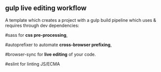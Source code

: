 ## gulp live editing workflow
A template which creates a project with a gulp build pipeline which uses &amp; requires through dev dependencies:

#sass
  for **css pre-processing**, 

#autoprefixer
 to automate **cross-browser prefixing**, 

#browser-sync
   for **live editing** of your code.

#eslint
  for linting JS/ECMA